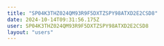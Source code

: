 ```yaml
---
title: "SP04K3THZ024QM93R9F5DXTZSPY98ATXD2E2CSD8"
date: 2024-10-14T09:31:56.175Z
user: SP04K3THZ024QM93R9F5DXTZSPY98ATXD2E2CSD8
layout: "users"
---
```

    